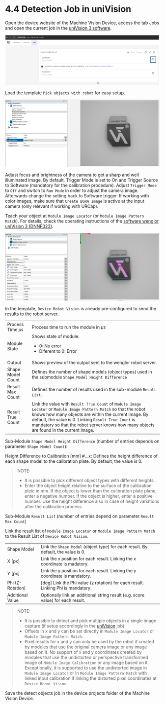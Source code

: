 # 4.4 Detection Job in uniVision

Open the device website of the Machine Vision Device, access the tab Jobs and open the current job in the [uniVision 3 software](https://www.wenglor.com/en/Machine-Vision/Machine-Vision-Software/Image-Processing-Software-uniVision-3/c/cxmCID222459).

![Level 2 processing instance](images/level2_jobs.png)

Load the template `Pick objects with robot` for easy setup.

![Level 2 processing instance](images/uniVision/acquisition_control_detect_job.png)

Adjust focus and brightness of the camera to get a sharp and well illuminated image. By default, Trigger Mode is set to On and Trigger Source to Software (mandatory for the calibration procedure). Adjust `Trigger Mode` to `Off` and switch to `Run Mode` in order to adjust the camera image. Afterwards change the setting back to Software trigger. If working with color images, make sure that `Create BGRA Image` is active at the input camera (only relevant if working with URCap).

Teach your object at `Module Image Locator` (or `Module Image Pattern Match`). For details, check the operating instructions of the [software wenglor uniVision 3 (DNNF023)](https://www.wenglor.com/en/Machine-Vision/Machine-Vision-Software/Image-Processing-Software-uniVision-3/wenglor-uniVision-3-Software/p/DNNF023).

![uniVision - Locator module](images/uniVision/locator.png)

In the template, `Device Robot Vision` is already pre-configured to send the results to the robot server.

| | |
|---|---|
|Process Time $\mu$s | Process time to run the module in $\mu$s|
| Module State | Shows state of module: <ul><li> 0: No error </li><li> Diferent to 0: Error </li></ul>|
| Output | Shows preview of the output sent to the wenglor robot server.|
| Shape Model Count |Defines the number of shape models (object types) used in the submodule `Shape Model Height Difference`|
| Result Max Count | Defines the number of results used in the sub-module `Result List`. |
| Result True Count | Link the value with `Result True Count` of `Module Image Locator` or `Module Image Pattern Match` so that the robot knows how many objects are within the current image. By default, the value is 0. Linking `Result True Count` is mandatory so that the robot server knows how many objects are found in the current image. |

Sub-Module `Shape Model Height Difference` (number of entries depends on parameter `Shape Model Count`):

Height Difference to Calibration [mm] #...x: Defines the height difference of each shape model to the calibration plate. By default, the value is 0.

> NOTE:
>
> - It is possible to pick different object types with different heights.
> - Enter the object height relative to the surface of the calibration plate in mm. If the object is lower than the calibration plate plane, enter a negative number. If the object is higher, enter a positive number. Use the height difference also in case of height variations after the calibration process.

Sub-Module `Result List` (number of entries depend on parameter `Result Max Count`)

Link the result list of `Module Image Locator` or `Module Image Pattern Match` to the Result List of `Device Robot Vision`.

| | |
|-|-|
|Shape Model | Link the `Shape Model` (object type) for each result. By default, the value is 0. |
|X [px] | Link the x position for each result. Linking the x coordinate is madatory. |
|Y [px] | Link the y position for each result. Linking the y coordinate is mandatory. |
|Phi (Z-Rotation)| [deg] Link the Phi value (z rotation) for each result. Linking Phi is mandatory. |
|Additional Value | Optionally link an additional string result (e.g. score value) for each result. |

> NOTE:
>
> - It is possible to detect and pick multiple objects in a single image capture (if setup accordingly in the [uniVision](https://www.wenglor.com/en/Machine-Vision/Machine-Vision-Software/Image-Processing-Software-uniVision-3/wenglor-uniVision-3-Software/p/DNNF023) job).
> - Offsets in x and y can be set directly in `Module Image Locator` or `Module Image Pattern Match`.
> - Pixel results for x and y can only be used by the robot if created by modules that use the  original camera image or any image based on it. No support of x and y coordinates created by modules that use the undistorted or perspective transformed image of `Module Image Calibration` or any image based on it. Exceptionally, it is supported to use the undistorted image in `Module Image Locator` or in `Module Image Pattern Match` with linked input calibration if linking the distorted pixel coordinates at `Device Robot Vision`.

Save the detect objects job in the device projects folder of the Machine Vision Device.

